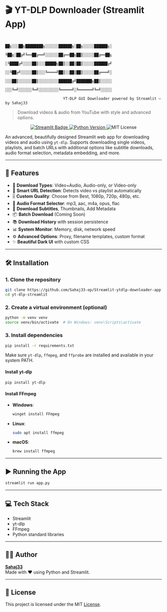# 🎬 YT-DLP Downloader (Streamlit App)

```
                             
                             ██╗░░░██╗████████╗░░░░░░██████╗░██╗░░░░░██████╗░
                             ╚██╗░██╔╝╚══██╔══╝░░░░░░██╔══██╗██║░░░░░██╔══██╗
                             ░╚████╔╝░░░░██║░░░█████╗██║░░██║██║░░░░░██████╔╝
                             ░░╚██╔╝░░░░░██║░░░╚════╝██║░░██║██║░░░░░██╔═══╝░
                             ░░░██║░░░░░░██║░░░░░░░░░██████╔╝███████╗██║░░░░░
                             ░░░╚═╝░░░░░░╚═╝░░░░░░░░░╚═════╝░╚══════╝╚═╝░░░░░
            
                          YT-DLP GUI Downloader powered by Streamlit – by Sahaj33
```

> Download videos & audio from YouTube with style and advanced options.

<p align="center">
  <a href="https://github.com/Sahaj33-op/YT-DLP-Downloader">
    <img src="https://img.shields.io/badge/Streamlit-Deploy-red?logo=streamlit" alt="Streamlit Badge">
  </a>
  <a href="https://www.python.org">
    <img src="https://img.shields.io/badge/Python-3.10+-blue.svg" alt="Python Version">
  </a>
  <img src="https://img.shields.io/badge/License-MIT-brightgreen" alt="MIT License">
</p>


An advanced, beautifully designed Streamlit web app for downloading videos and audio using `yt-dlp`. Supports downloading single videos, playlists, and batch URLs with additional options like subtitle downloads, audio format selection, metadata embedding, and more.

---

## 🚀 Features

- 🎥 **Download Types**: Video+Audio, Audio-only, or Video-only
- 🧠 **Smart URL Detection**: Detects video vs playlist automatically
- 🎚 **Custom Quality**: Choose from Best, 1080p, 720p, 480p, etc.
- 🎵 **Audio Format Selector**: mp3, aac, m4a, opus, flac
- 📝 **Download Subtitles**, Thumbnails, Add Metadata
- 📦 **Batch Download** (Coming Soon)
- 📚 **Download History** with session persistence
- 📊 **System Monitor**: Memory, disk, network speed
- ⚙️ **Advanced Options**: Proxy, filename templates, custom format
- ✨ **Beautiful Dark UI** with custom CSS

---

## 🛠️ Installation

### 1. Clone the repository

```bash
git clone https://github.com/Sahaj33-op/Streamlit-ytdlp-downloader-app
cd yt-dlp-streamlit
```

### 2. Create a virtual environment (optional)

```bash
python -m venv venv
source venv/bin/activate  # On Windows: venv\Scripts\activate
```

### 3. Install dependencies

```bash
pip install -r requirements.txt
```

Make sure `yt-dlp`, `ffmpeg`, and `ffprobe` are installed and available in your system PATH.

#### Install yt-dlp

```bash
pip install yt-dlp
```

#### Install FFmpeg

- **Windows**:  
  ```bash
  winget install FFmpeg
  ```
- **Linux**:  
  ```bash
  sudo apt install ffmpeg
  ```
- **macOS**:  
  ```bash
  brew install ffmpeg
  ```

---

## ▶️ Running the App

```bash
streamlit run app.py
```

---

## 💻 Tech Stack

- Streamlit
- yt-dlp
- FFmpeg
- Python standard libraries

---

## 👨‍💻 Author

**[Sahaj33](https://linktr.ee/sahaj33)**  
Made with ❤️ using Python and Streamlit.

---

## 📃 License

This project is licensed under the MIT [License](https://github.com/Sahaj33-op/Streamlit-ytdlp-downloader-app/blob/main/LICENSE).
